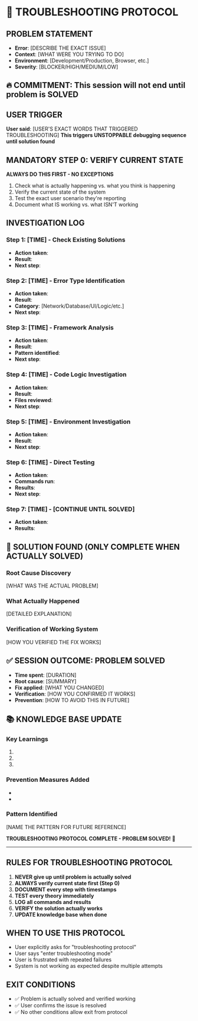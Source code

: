 # 🚨 TROUBLESHOOTING PROTOCOL

## PROBLEM STATEMENT
- **Error**: [DESCRIBE THE EXACT ISSUE]
- **Context**: [WHAT WERE YOU TRYING TO DO]
- **Environment**: [Development/Production, Browser, etc.]
- **Severity**: [BLOCKER/HIGH/MEDIUM/LOW]

## 🔥 COMMITMENT: This session will not end until problem is SOLVED

## USER TRIGGER
**User said**: [USER'S EXACT WORDS THAT TRIGGERED TROUBLESHOOTING]
**This triggers UNSTOPPABLE debugging sequence until solution found**

## MANDATORY STEP 0: VERIFY CURRENT STATE
**ALWAYS DO THIS FIRST - NO EXCEPTIONS**
1. Check what is actually happening vs. what you think is happening
2. Verify the current state of the system
3. Test the exact user scenario they're reporting
4. Document what IS working vs. what ISN'T working

## INVESTIGATION LOG

### Step 1: [TIME] - Check Existing Solutions
- **Action taken**: 
- **Result**: 
- **Next step**: 

### Step 2: [TIME] - Error Type Identification  
- **Action taken**: 
- **Result**: 
- **Category**: [Network/Database/UI/Logic/etc.]
- **Next step**: 

### Step 3: [TIME] - Framework Analysis
- **Action taken**: 
- **Result**: 
- **Pattern identified**: 
- **Next step**: 

### Step 4: [TIME] - Code Logic Investigation
- **Action taken**: 
- **Result**: 
- **Files reviewed**: 
- **Next step**: 

### Step 5: [TIME] - Environment Investigation  
- **Action taken**: 
- **Result**: 
- **Next step**: 

### Step 6: [TIME] - Direct Testing
- **Action taken**: 
- **Commands run**: 
- **Results**: 
- **Next step**: 

### Step 7: [TIME] - [CONTINUE UNTIL SOLVED]
- **Action taken**: 
- **Results**: 

## 🎯 SOLUTION FOUND (ONLY COMPLETE WHEN ACTUALLY SOLVED)

### Root Cause Discovery
[WHAT WAS THE ACTUAL PROBLEM]

### What Actually Happened
[DETAILED EXPLANATION]

### Verification of Working System
[HOW YOU VERIFIED THE FIX WORKS]

## ✅ SESSION OUTCOME: PROBLEM SOLVED

- **Time spent**: [DURATION]
- **Root cause**: [SUMMARY]
- **Fix applied**: [WHAT YOU CHANGED]
- **Verification**: [HOW YOU CONFIRMED IT WORKS]
- **Prevention**: [HOW TO AVOID THIS IN FUTURE]

## 📚 KNOWLEDGE BASE UPDATE

### Key Learnings
1. 
2. 
3. 

### Prevention Measures Added
- 
- 

### Pattern Identified
[NAME THE PATTERN FOR FUTURE REFERENCE]

**TROUBLESHOOTING PROTOCOL COMPLETE - PROBLEM SOLVED! 🎯**

---

## RULES FOR TROUBLESHOOTING PROTOCOL

1. **NEVER give up until problem is actually solved**
2. **ALWAYS verify current state first (Step 0)**
3. **DOCUMENT every step with timestamps**
4. **TEST every theory immediately**  
5. **LOG all commands and results**
6. **VERIFY the solution actually works**
7. **UPDATE knowledge base when done**

## WHEN TO USE THIS PROTOCOL

- User explicitly asks for "troubleshooting protocol"
- User says "enter troubleshooting mode" 
- User is frustrated with repeated failures
- System is not working as expected despite multiple attempts

## EXIT CONDITIONS

- ✅ Problem is actually solved and verified working
- ✅ User confirms the issue is resolved
- ✅ No other conditions allow exit from protocol